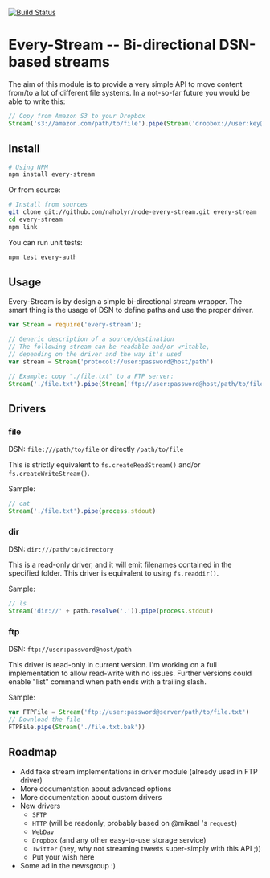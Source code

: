 [![Build Status](https://secure.travis-ci.org/naholyr/node-every-stream.png)](http://travis-ci.org/naholyr/node-every-stream)

# Every-Stream -- Bi-directional DSN-based streams

The aim of this module is to provide a very simple API to move content from/to a lot of different file systems. In a not-so-far future you would be able to write this:

```javascript
// Copy from Amazon S3 to your Dropbox
Stream('s3://amazon.com/path/to/file').pipe(Stream('dropbox://user:key@dropbox.com/path/to/file'))
```

## Install

```bash
# Using NPM
npm install every-stream
```

Or from source:

```bash
# Install from sources
git clone git://github.com/naholyr/node-every-stream.git every-stream
cd every-stream
npm link
```

You can run unit tests:

```bash
npm test every-auth
```

## Usage

Every-Stream is by design a simple bi-directional stream wrapper. The smart thing is the usage of DSN to define paths and use the proper driver.

```javascript
var Stream = require('every-stream');

// Generic description of a source/destination
// The following stream can be readable and/or writable,
// depending on the driver and the way it's used
var stream = Stream('protocol://user:password@host/path')

// Example: copy "./file.txt" to a FTP server:
Stream('./file.txt').pipe(Stream('ftp://user:password@host/path/to/file.txt'))
```

## Drivers

### file

DSN: `file:///path/to/file` or directly `/path/to/file`

This is strictly equivalent to `fs.createReadStream()` and/or `fs.createWriteStream()`.

Sample:

```javascript
// cat
Stream('./file.txt').pipe(process.stdout)
```

### dir

DSN: `dir:///path/to/directory`

This is a read-only driver, and it will emit filenames contained in the specified folder. This driver is equivalent to using `fs.readdir()`.

Sample:

```javascript
// ls
Stream('dir://' + path.resolve('.')).pipe(process.stdout)
```

### ftp

DSN: `ftp://user:password@host/path`

This driver is read-only in current version. I'm working on a full implementation to allow read-write with no issues. Further versions could enable "list" command when path ends with a trailing slash.

Sample:

```javascript
var FTPFile = Stream('ftp://user:password@server/path/to/file.txt')
// Download the file
FTPFile.pipe(Stream('./file.txt.bak'))
```

## Roadmap

* Add fake stream implementations in driver module (already used in FTP driver)
* More documentation about advanced options
* More documentation about custom drivers
* New drivers
  * `SFTP`
  * `HTTP` (will be readonly, probably based on @mikael 's `request`)
  * `WebDav`
  * `Dropbox` (and any other easy-to-use storage service)
  * `Twitter` (hey, why not streaming tweets super-simply with this API ;))
  * Put your wish here
* Some ad in the newsgroup :)
